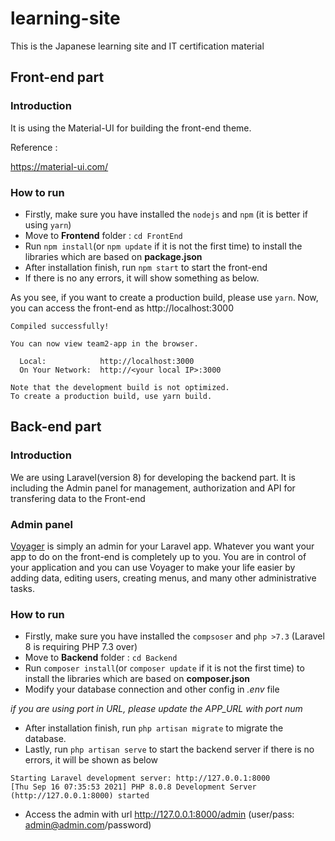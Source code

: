 # learning-site
This is the Japanese learning site and IT certification material 

## Front-end part
### Introduction
It is using the Material-UI for building the front-end theme.

Reference :

https://material-ui.com/

### How to run
- Firstly, make sure you have installed the `nodejs` and `npm` (it is better if using `yarn`)
- Move to **Frontend** folder : `cd FrontEnd`
- Run `npm install`(or `npm update` if it is not the first time) to install the libraries which are based on **package.json**
- After installation finish, run `npm start` to start the front-end
- If there is no any errors, it will show something as below. 

As you see, if you want to create a production build, please use `yarn`.
Now, you can access the front-end as http://localhost:3000
```
Compiled successfully!

You can now view team2-app in the browser.       

  Local:            http://localhost:3000        
  On Your Network:  http://<your local IP>:3000        

Note that the development build is not optimized.
To create a production build, use yarn build. 
```

## Back-end part
### Introduction
We are using Laravel(version 8) for developing the backend part. It is including the Admin panel for management, authorization and API for transfering data to the Front-end

### Admin panel
[Voyager](https://voyager-docs.devdojo.com/) is simply an admin for your Laravel app. Whatever you want your app to do on the front-end is completely up to you. You are in control of your application and you can use Voyager to make your life easier by adding data, editing users, creating menus, and many other administrative tasks.

### How to run
- Firstly, make sure you have installed the `compsoser` and `php >7.3` (Laravel 8 is requiring PHP 7.3 over)
- Move to **Backend** folder : `cd Backend`
- Run `composer install`(or `composer update` if it is not the first time) to install the libraries which are based on **composer.json**
- Modify your database connection and other config in *.env* file

*if you are using port in URL, please update the APP_URL with port num*
- After installation finish, run `php artisan migrate` to migrate the database.
- Lastly, run `php artisan serve` to start the backend server
if there is no errors, it will be shown as below
```
Starting Laravel development server: http://127.0.0.1:8000
[Thu Sep 16 07:35:53 2021] PHP 8.0.8 Development Server (http://127.0.0.1:8000) started
```
- Access the admin with url http://127.0.0.1:8000/admin (user/pass: admin@admin.com/password)
